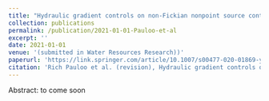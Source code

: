 ```yaml
---
title: "Hydraulic gradient controls on non-Fickian nonpoint source contaminant transport"
collection: publications
permalink: /publication/2021-01-01-Pauloo-et-al
excerpt: ''
date: 2021-01-01
venue: '(submitted in Water Resources Research))'
paperurl: 'https://link.springer.com/article/10.1007/s00477-020-01869-y'
citation: 'Rich Pauloo et al. (revision), Hydraulic gradient controls on non-Fickian nonpoint source contaminant transport, submitted in Water Resources Research'
---
```


Abstract: to come soon
